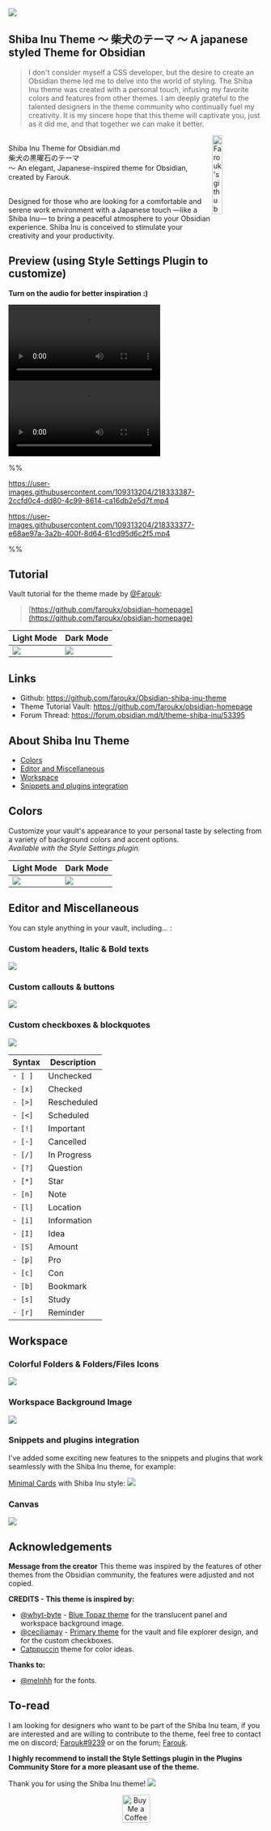 <img src="https://github.com/faroukx/Obsidian-shiba-inu-theme/blob/main/shibainubackgroundshowcase.png?raw=true">



## Shiba Inu Theme ～ **柴犬のテーマ** ～ A japanese styled Theme for Obsidian 
> I don't consider myself a CSS developer, but the desire to create an Obsidian theme led me to delve into the world of styling. The Shiba Inu theme was created with a personal touch, infusing my favorite colors and features from other themes. I am deeply grateful to the talented designers in the theme community who continually fuel my creativity. It is my sincere hope that this theme will captivate you, just as it did me, and that together we can make it better.

  <a href="https://github.com/faroukx/handle-path-oz">
    <img width="20%" align="right" alt="Farouk's github stats" src="https://github.com/faroukx/Obsidian-shiba-inu-theme/blob/main/img/ShibaCircleFrame.png?raw=true" />
  </a> <br> Shiba Inu Theme for Obsidian.md <br> 柴犬の黒曜石のテーマ <br> ～ An elegant, Japanese-inspired theme for Obsidian, created by Farouk. <br> 

<br> Designed for those who are looking for a comfortable and serene work environment with a Japanese touch —like a Shiba Inu— to bring a peaceful atmosphere to your Obsidian experience. 
Shiba Inu is conceived to stimulate your creativity and your productivity.
<br>

## Preview (using Style Settings Plugin to customize)
**Turn on the audio for better inspiration :)**


<video id="video" x-webkit-airplay="true" webkit-playsinline="true" controls>
   <source src="https://user-images.githubusercontent.com/109313204/218333387-2ccfd0c4-dd80-4c99-8614-ca16db2e5d7f.mp4" type="video/mp4">
</video>

<video id="video" x-webkit-airplay="true" webkit-playsinline="true" controls>
   <source src="https://user-images.githubusercontent.com/109313204/218333377-e68ae97a-3a2b-400f-8d64-61cd95d6c2f5.mp4" type="video/mp4">
</video>

%%

https://user-images.githubusercontent.com/109313204/218333387-2ccfd0c4-dd80-4c99-8614-ca16db2e5d7f.mp4

https://user-images.githubusercontent.com/109313204/218333377-e68ae97a-3a2b-400f-8d64-61cd95d6c2f5.mp4

%%

  
## Tutorial

Vault tutorial for the theme made by [@Farouk](https://github.com/faroukx):

> [https://github.com/faroukx/obsidian-homepage](https://github.com/faroukx/obsidian-homepage)<br>
 

| Light Mode                                                                               | Dark Mode                                                                               |
| --------------------------------------------------------------------------------------- | ---------------------------------------------------------------------------------------- |
<img src="https://github.com/faroukx/Obsidian-shiba-inu-theme/raw/main/img/faroukvault/3faroukhomepagelight.png?raw=true"> | <img src="https://github.com/faroukx/Obsidian-shiba-inu-theme/raw/main/img/faroukvault/3faroukhomepagedark.png?raw=true"> |



## Links
- Github: https://github.com/faroukx/Obsidian-shiba-inu-theme <br>
- Theme Tutorial Vault: https://github.com/faroukx/obsidian-homepage <br>
- Forum Thread: https://forum.obsidian.md/t/theme-shiba-inu/53395

## About Shiba Inu Theme
- [Colors](#Colors)
- [Editor and Miscellaneous](#Editor-and-Miscellaneous)
- [Workspace](#Workspace)
- [Snippets and plugins integration](#Snippets-and-plugins-integration)
  
 
## Colors
Customize your vault's appearance to your personal taste by selecting from a variety of background colors and accent options. <br>
_Available with the Style Settings plugin._
  

| Light Mode                                                                               | Dark Mode                                                                               |
| --------------------------------------------------------------------------------------- | ---------------------------------------------------------------------------------------- |
<img src="https://github.com/faroukx/Obsidian-shiba-inu-theme/blob/main/img/showcase/new-images-showcase/Affiche1Lightmode.png?raw=true"> | <img src="https://github.com/faroukx/Obsidian-shiba-inu-theme/blob/main/img/showcase/new-images-showcase/Affiche1Darkmode.png?raw=true"> |


## Editor and Miscellaneous
You can style anything in your vault, including... :

### Custom headers, Italic & Bold texts

<img src="https://github.com/faroukx/Obsidian-shiba-inu-theme/blob/main/img/showcase/fonts-and-custom-texts.png?raw=true">

### Custom callouts & buttons

<img src="https://github.com/faroukx/Obsidian-shiba-inu-theme/blob/main/img/showcase/callouts.png?raw=true">

### Custom checkboxes & blockquotes

<img src="https://github.com/faroukx/Obsidian-shiba-inu-theme/blob/main/img/showcase/checkboxes-and-blockquotes.png?raw=true">


| Syntax | Description |
|--------|-------------|
| `- [ ]`  | Unchecked   |
| `- [x]`  | Checked     |
| `- [>]`  | Rescheduled |
| `- [<]`  | Scheduled   |
| `- [!]`  | Important   |
| `- [-]`  | Cancelled   |
| `- [/]`  | In Progress |
| `- [?]`  | Question    |
| `- [*]`  | Star        |
| `- [n]`  | Note        |
| `- [l]`  | Location    |
| `- [i]`  | Information |
| `- [I]`  | Idea        |
| `- [S]`  | Amount      |
| `- [p]`  | Pro         |
| `- [c]`  | Con         |
| `- [b]`  | Bookmark    |
| `- [s]`  | Study       |
| `- [r]`  | Reminder    |
  
  
## Workspace

### Colorful Folders & Folders/Files Icons
<img src="https://github.com/faroukx/Obsidian-shiba-inu-theme/blob/main/img/showcase/colorfuls%20folders%20and%20icons%20for%20folders%20files.png?raw=true">

### Workspace Background Image
<img src="https://github.com/faroukx/Obsidian-shiba-inu-theme/blob/main/img/showcase/workspacebackground.png?raw=true">


### Snippets and plugins integration
I've added some exciting new features to the snippets and plugins that work seamlessly with the Shiba Inu theme, for example:

[Minimal Cards](https://github.com/kepano/obsidian-minimal/blob/master/src/scss/features/cards.scss) with Shiba Inu style:
<img src="https://github.com/faroukx/Obsidian-shiba-inu-theme/blob/main/img/showcase/shibaminimalcards.png?raw=true">

### Canvas
<img src="https://github.com/faroukx/Obsidian-shiba-inu-theme/blob/main/img/showcase/Shibacanvas.png?raw=true">


## Acknowledgements
**Message from the creator**
This theme was inspired by the features of other themes from the Obsidian community, the features were adjusted and not copied.

**CREDITS - This theme is inspired by:**
- [@whyt-byte](https://github.com/whyt-byte) - [Blue Topaz theme](https://github.com/whyt-byte/Blue-Topaz_Obsidian-css) for the translucent panel and workspace background image. 
- [@ceciliamay](https://github.com/ceciliamay) - [Primary theme](https://github.com/ceciliamay/obsidianmd-theme-primary) for the vault and file explorer design, and for the custom checkboxes.
- [Catppuccin](https://github.com/catppuccin/obsidian) theme for color ideas.


**Thanks to:**
- [@melnhh](https://github.com/melnhh) for the fonts.    

## To-read

I am looking for designers who want to be part of the Shiba Inu team, if you are interested and are willing to contribute to the theme, feel free to contact me on discord; [Farouk#9239](https://discord.com/) or on the forum; [Farouk](https://forum.obsidian.md/u/Farouk/summary).

**I highly recommend to install the Style Settings plugin in the Plugins Community Store for a more pleasant use of the theme.** 

Thank you for using the Shiba Inu theme!
<img src="https://github.com/faroukx/Obsidian-shiba-inu-theme/blob/main/img/Shiba-Inu-Background.jpg?raw=true">

<center>
  <a href='https://www.buymeacoffee.com/faroukx'  target='_blank'><img height='55' style='border:0px;height:55px;' src='https://cdn.buymeacoffee.com/buttons/v2/default-orange.png' border='0' alt='Buy Me a Coffee at ko-fi.com' /></a>
</center>
